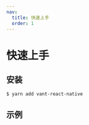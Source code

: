 ```yaml
---
nav:
  title: 快速上手
  order: 1
---
```


# 快速上手

## 安装

```sh
$ yarn add vant-react-native
```

## 示例

<code src="../.demo/IconList/index.tsx" hideActions='["CSB"]'></code>
